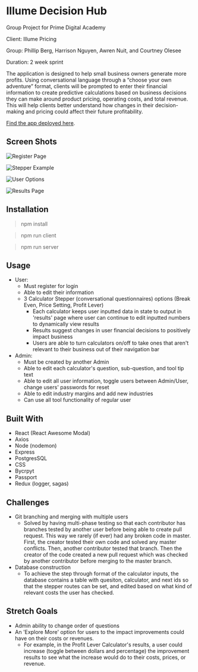 # Illume Decision Hub
Group Project for Prime Digital Academy 

Client: Illume Pricing

Group: Phillip Berg, Harrison Nguyen, Awren Nuit, and Courtney Olesee

Duration: 2 week sprint

The application is designed to help small business owners generate more profits. Using conversational language through a “choose your own adventure” format, clients will be prompted to enter their financial information to create predictive calculations based on business decisions they can make around product pricing, operating costs, and total revenue. This will help clients better understand how changes in their decision-making and pricing could affect their future profitability.

[Find the app deployed here](https://illume-decision-hub.herokuapp.com/).

## Screen Shots

![Register Page](public/ScreenShots/register.png=100)


![Stepper Example](public/ScreenShots/stepper.png=100)


![User Options](public/ScreenShots/useroptions.png=100)


![Results Page](public/ScreenShots/resultspage.png=100)


## Installation
> npm install 

> npm run client

> npm run server

## Usage 
- User:
    - Must register for login
    - Able to edit their information
    - 3 Calculator Stepper (conversational questionnaires) options (Break Even, Price Setting, Profit Lever)
        - Each calculator keeps user inputted data in state to output in 'results' page where user can continue to edit inputted numbers to dynamically view results 
        - Results suggest changes in user financial decisions to positively impact business
        - Users are able to turn calculators on/off to take ones that aren't relevant to their business out of their navigation bar
- Admin:
    - Must be created by another Admin
    - Able to edit each calculator's question, sub-question, and tool tip text
    - Able to edit all user information, toggle users between Admin/User, change users' passwords for reset
    - Able to edit industry margins and add new industries
    - Can use all tool functionality of regular user

## Built With
- React (React Awesome Modal)
- Axios
- Node (nodemon)
- Express
- PostgresSQL
- CSS
- Bycrpyt
- Passport
- Redux (logger, sagas)

## Challenges
- Git branching and merging with multiple users
    - Solved by having multi-phase testing so that each contributor has branches tested by another user before being able to create pull request. This way we rarely (if ever) had any broken code in master. First, the creator tested their own code and solved any master conflicts. Then, another contributor tested that branch. Then the creator of the code created a new pull request which was checked by another contributor before merging to the master branch. 
- Database construction 
    - To achieve the step through format of the calculator inputs, the database contains a table with quesiton, calculator, and next ids so that the stepper routes can be set, and edited based on what kind of relevant costs the user has checked. 

## Stretch Goals
- Admin ability to change order of questions 
- An 'Explore More' option for users to the impact improvements could have on their costs or revenues.
    - For example, in the Profit Lever Calculator's results, a user could increase (toggle between dollars and percentage) the improvement results to see what the increase would do to their costs, prices, or revenue.
